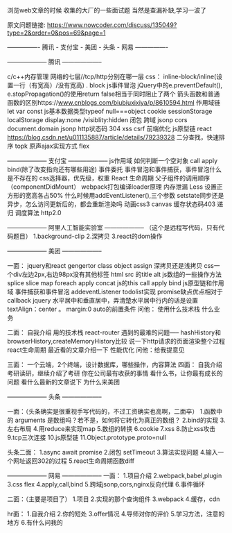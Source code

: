 浏览web文章的时候 收集的大厂的一些面试题 当然是查漏补缺,学习一波了

原文问题链接: https://www.nowcoder.com/discuss/135049?type=2&order=0&pos=69&page=1

—————- 腾讯 - 支付宝 - 美团 - 头条 - 网易 —————-

——————– 腾讯 ——————–

c/c++内存管理
网络的七层//tcp/http分别在哪一层
css： inline-block/inline(设置一行（有宽高）/没有宽高) . block
js事件冒泡
jQuery中的e.preventDefault(), e.stopPropagation()的使用return false相当于同时阻止了两个
箭头函数和普通函数的区别https://www.cnblogs.com/biubiuxixiya/p/8610594.html
作用域链
let var const
js基本数据类型typeof null===object
cookie sessionStorage localStorage
display:none /visiblity:hidden
闭包
跨域 jsonp cors document.domain jsonp
http状态码 304
xss csrf
前端优化
js原型链
react https://blog.csdn.net/u011135887/article/details/79239328
二分查找，快速排序
topk
原声ajax实现方式
flex

——————– 支付宝 ——————–
js作用域
如何判断一个空对象
call apply bind(除了改变指向还有哪些用途)
事件委托
事件冒泡和事件捕获，事件冒泡什么是不存在的
css选择器，优先级，权重
React 生命周期 父子组件的调用顺序（componentDidMount）
webpack打包编译loader原理
内存泄漏
Less
设置正方形的宽高各占50%
什么时候用addEventListener(),三个参数
setstate同步还是异步，怎么访问更新后的，都会重新渲染吗
动画css3 canvas
缓存状态码403
递归
调度算法
http2.0

——————– 阿里人工智能实验室 ——————–
（这个是远程写代码，只有代码题目）
1.background-clip
2.深拷贝
3.react的dom操作

——————– 美团 ——————–

一面：
jquery和react
gengertor
class
object assign 深拷贝还是浅拷贝
css一个div左边2px,右边98px没有其他标签
html src 的title alt
js数组的一些操作方法 splice slice map foreach apply concat
js的this call apply bind
js原型链和作用域
事件捕获和事件冒泡 addeventListener
todolist实现
promise缺点优点相对于callback
jquery
水平居中和垂直居中，弄清楚水平居中行内的话是设置textAlign：center 。 margin:0 auto的前置条件
问他：
使用什么技术栈
什么业务

二面：
自我介绍
用的技术栈
react-router
遇到的最难的问题—–
hashHistory和browserHistory,createMemoryHistory比较
说一下http请求的页面渲染整个过程
react生命周期
最近看的文章介绍一下
性能优化
问他：给我提意见

三面：
一个云端，2个终端，设计数据库，哪些操作，内容算法
四面：
自我介绍
考研读研，继续介绍了考研
你在公司最有收获的事情
看什么书，让你最有成长的问题
看什么最新的文章说下
为什么来美团

——————– 头条 ——————–

一面：（头条确实是很重视手写代码的，不过工资确实也高啊，二面卒）
1.函数中的 arguments 是数组吗？若不是，如何将它转化为真正的数组？
2.bind的实现
3.左右布局
4.用reduce来实现map
5.数组的转换
6.cookie
7.xss
8.防止xss攻击
9.tcp三次连接
10.js原型链
11.Object.prototype.proto=null

头条二面：
1.async await promise
2.闭包 setTimeout
3.算法实现问题
4.输入一个网址返回302的过程
5.react生命周期函数diff

——————– 网易 ——————–
一面：
1.项目介绍
2.webpack,babel,plugin
3.css flex
4.apply,call,bind
5.跨域jsonp,cors,nginx反向代理
6.事件循环

二面：（主要是项目了）
1.项目
2.实现的那个查询组件
3.webpack
4.缓存，cdn

hr面：
1.自我介绍
2.你的短处
3.offer情况
4.导师对你的评价
5.学习方法，注意的地方
6.有什么问我的